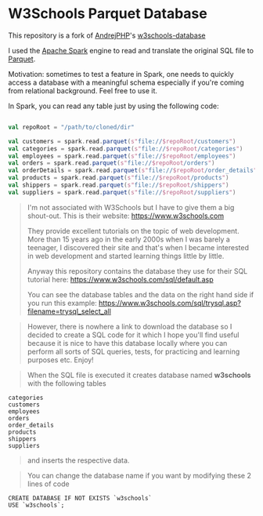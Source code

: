 # W3Schools Parquet Database

This repository is a fork of [AndrejPHP](https://github.com/AndrejPHP)'s [w3schools-database](https://github.com/AndrejPHP/w3schools-database)

I used the [Apache Spark](https://github.com/apache/spark) engine to read and translate the original SQL file to [Parquet](https://github.com/apache/parquet-mr).

Motivation: sometimes to test a feature in Spark, one needs to quickly access a database with a meaningful schema especially if you're coming from relational background. Feel free to use it.

In Spark, you can read any table just by using the following code:

```scala

val repoRoot = "/path/to/cloned/dir"

val customers = spark.read.parquet(s"file://$repoRoot/customers")
val categories = spark.read.parquet(s"file://$repoRoot/categories")
val employees = spark.read.parquet(s"file://$repoRoot/employees")
val orders = spark.read.parquet(s"file://$repoRoot/orders")
val orderDetails = spark.read.parquet(s"file://$repoRoot/order_details")
val products = spark.read.parquet(s"file://$repoRoot/products")
val shippers = spark.read.parquet(s"file://$repoRoot/shippers")
val suppliers = spark.read.parquet(s"file://$repoRoot/suppliers")

```

> I'm not associated with W3Schools but I have to give them a big shout-out. This is their website:
> https://www.w3schools.com
> 
> They provide excellent tutorials on the topic of web development. More than 15 years ago in the early 2000s when I was barely a teenager, I discovered their site and that's when I became interested in web development and started learning things little by little.
> 
> Anyway this repository contains the database they use for their SQL tutorial here:
> https://www.w3schools.com/sql/default.asp
> 
> You can see the database tables and the data on the right hand side if you run this example:
> https://www.w3schools.com/sql/trysql.asp?filename=trysql_select_all

> However, there is nowhere a link to download the database so I decided to create a SQL code for it which I hope you'll find useful because it is nice to have this database locally where you can perform all sorts of SQL queries, tests, for practicing and learning purposes etc. Enjoy!

> When the SQL file is executed it creates database named __w3schools__ with the following tables

    categories
    customers
    employees
    orders
    order_details
    products
    shippers
    suppliers
    
> and inserts the respective data. 

> You can change the database name if you want by modifying these 2 lines of code

    CREATE DATABASE IF NOT EXISTS `w3schools`
    USE `w3schools`;
